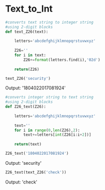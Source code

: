 # Text_to_Int
```python
#converts text string to integer string
#using 2-digit blocks
def text_Z26(text):
    
    letters='abcdefghijklmnopqrstuvwxyz'
    
    Z26=''
    for i in text:
        Z26+=format(letters.find(i),'02d') 
        
    return(Z26)
```
```python
text_Z26('security')
```
Output: '1804022017081924'

```python
#converts integer string to text string
#using 2-digit blocks
def Z26_text(Z26):
    
    letters='abcdefghijklmnopqrstuvwxyz'
    
    text=''
    for i in range(0,len(Z26),2):
        text+=letters[int(Z26[i:i+2])]
        
    return(text)
```
```python
Z26_text('1804022017081924')
```
Output: 'security'

```python
Z26_text(text_Z26('check'))
```
Output: 'check'